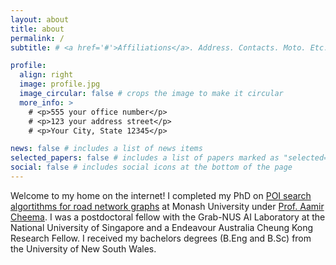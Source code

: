```yaml
---
layout: about
title: about
permalink: /
subtitle: # <a href='#'>Affiliations</a>. Address. Contacts. Moto. Etc.

profile:
  align: right
  image: profile.jpg
  image_circular: false # crops the image to make it circular
  more_info: >
    # <p>555 your office number</p>
    # <p>123 your address street</p>
    # <p>Your City, State 12345</p>

news: false # includes a list of news items
selected_papers: false # includes a list of papers marked as "selected={true}"
social: false # includes social icons at the bottom of the page
---
```


Welcome to my home on the internet! I completed my PhD on <a href="https://monash.figshare.com/articles/In_Search_of_Points_of_Interest_A_Story_of_Decoupled_Heuristics_on_Road_Networks/8970947/1"> POI search algortithms for road network graphs</a> at Monash University under <a href="http://www.aamircheema.com">Prof. Aamir Cheema</a>. I was a postdoctoral fellow with the Grab-NUS AI Laboratory at the National University of Singapore and a Endeavour Australia Cheung Kong Research Fellow. I received my bachelors degrees (B.Eng and B.Sc) from the University of New South Wales.